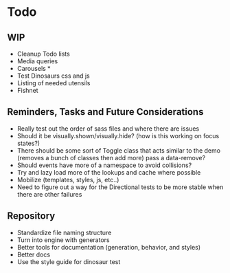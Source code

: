 
# Todo

## WIP
- Cleanup Todo lists
- Media queries
- Carousels *
- Test Dinosaurs css and js
- Listing of needed utensils
- Fishnet

## Reminders, Tasks and Future Considerations
- Really test out the order of sass files and where there are issues
- Should it be visually.shown/visually.hide? (how is this working on
  focus states?)
- There should be some sort of Toggle class that acts similar to the
  demo (removes a bunch of classes then add more) pass a data-remove?
- Should events have more of a namespace to avoid collisions?
- Try and lazy load more of the lookups and cache where possible
- Mobilize (templates, styles, js, etc..)
- Need to figure out a way for the Directional tests to be more stable
  when there are other failures

## Repository
- Standardize file naming structure
- Turn into engine with generators
- Better tools for documentation (generation, behavior, and styles)
- Better docs
- Use the style guide for dinosaur test


